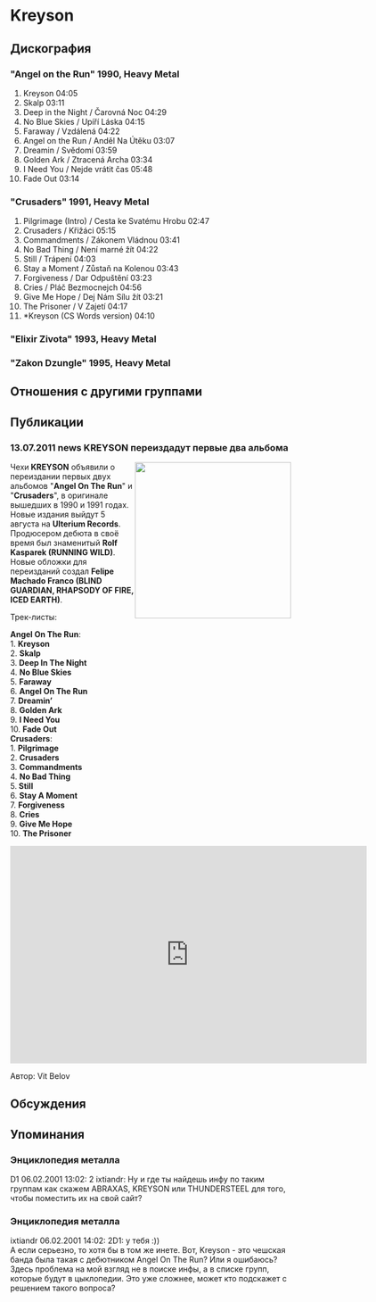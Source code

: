 # Kreyson



## Дискография

### "Angel on the Run" 1990, Heavy Metal

1. Kreyson  04:05   
2. Skalp  03:11    
3. Deep in the Night / &#268;arovn&#225; Noc  04:29   
4. No Blue Skies / Up&#237;&#345;&#237; L&#225;ska  04:15    
5. Faraway / Vzd&#225;len&#225;  04:22    
6. Angel on the Run / And&#283;l Na &#218;t&#283;ku  03:07 
7. Dreamin / Sv&#283;dom&#237;  03:59 
8. Golden Ark / Ztracen&#225; Archa  03:34  
9. I Need You / Nejde vr&#225;tit &#269;as  05:48    
10. Fade Out  03:14 

### "Crusaders" 1991, Heavy Metal

1. Pilgrimage (Intro) / Cesta ke Svat&#233;mu Hrobu  02:47   
2. Crusaders / K&#345;i&#382;&#225;ci  05:15
3. Commandments / Z&#225;konem Vl&#225;dnou  03:41
4. No Bad Thing / Nen&#237; marn&#233; &#382;&#237;t  04:22  
5. Still / Tr&#225;pen&#237;  04:03   
6. Stay a Moment / Z&#367;sta&#328; na Kolenou  03:43
7. Forgiveness / Dar Odpu&#353;t&#283;n&#237;  03:23 
8. Cries / Pl&#225;&#269; Bezmocnejch  04:56   
9. Give Me Hope / Dej N&#225;m S&#237;lu &#382;&#237;t  03:21  
10. The Prisoner / V Zajet&#237;  04:17 
11. *Kreyson (CS Words version)  04:10 

### "Elixir Zivota" 1993, Heavy Metal



### "Zakon Dzungle" 1995, Heavy Metal




## Отношения с другими группами


## Публикации

### 13.07.2011 news KREYSON переиздадут первые два альбома

<P><IMG height=280 alt="" hspace=0 src="/images/news_rus/2011.07/20107.jpg" width=280 align=right border=0>Чехи<STRONG> KREYSON</STRONG> объявили о переиздании первых двух альбомов "<STRONG>Angel On The Run</STRONG>"&nbsp;и "<STRONG>Crusaders</STRONG>", в оригинале вышедших в 1990 и 1991 годах. Новые издания выйдут 5 августа на <STRONG>Ulterium Records</STRONG>. Продюсером дебюта в своё время был знаменитый <STRONG>Rolf Kasparek (RUNNING WILD)</STRONG>. Новые обложки для переизданий создал <STRONG>Felipe Machado Franco (BLIND GUARDIAN, RHAPSODY OF FIRE, ICED EARTH)</STRONG>.</P>
<P>Трек-листы:</P>
<P><STRONG>Angel On The Run</STRONG>: <BR>1. <STRONG>Kreyson<BR></STRONG>2. <STRONG>Skalp<BR></STRONG>3.<STRONG> Deep In The Night</STRONG><BR>4. <STRONG>No Blue Skies</STRONG><BR>5. <STRONG>Faraway<BR></STRONG>6. <STRONG>Angel On The Run</STRONG><BR>7. <STRONG>Dreamin’<BR></STRONG>8. <STRONG>Golden Ark<BR></STRONG>9. <STRONG>I Need You <BR></STRONG>10. <STRONG>Fade Out<BR>Crusaders</STRONG>: <BR>1. <STRONG>Pilgrimage<BR></STRONG>2. <STRONG>Crusaders <BR></STRONG>3. <STRONG>Commandments</STRONG><BR>4. <STRONG>No Bad Thing</STRONG><BR>5.<STRONG> Still</STRONG><BR>6. <STRONG>Stay A Moment<BR></STRONG>7. <STRONG>Forgiveness<BR></STRONG>8. <STRONG>Cries<BR></STRONG>9. <STRONG>Give Me Hope</STRONG><BR>10. <STRONG>The Prisoner</STRONG> </P>
<P>
<CENTER>
<OBJECT style="WIDTH: 640px; HEIGHT: 390px"><PARAM NAME="movie" VALUE="http://www.youtube.com/v/Nbjx6opfog8?version=3"><PARAM NAME="allowFullScreen" VALUE="true"><PARAM NAME="allowScriptAccess" VALUE="always">
<embed src="http://www.youtube.com/v/Nbjx6opfog8?version=3" type="application/x-shockwave-flash" allowfullscreen="true" allowScriptAccess="always" width="640" height="390"></OBJECT>
<P></P></CENTER>
Автор: Vit Belov


## Обсуждения


## Упоминания

### Энциклопедия металла

D1 06.02.2001 13:02:
2 ixtiandr: Ну и где ты найдешь инфу по таким группам как скажем ABRAXAS, KREYSON или THUNDERSTEEL для того, чтобы поместить их на свой сайт?

### Энциклопедия металла

ixtiandr 06.02.2001 14:02:
2D1: у тебя :))<BR>А если серьезно, то хотя бы в том же инете. Вот, Kreyson - это чешская банда была такая с дебютником Angel On The Run? Или я ошибаюсь?<BR>Здесь проблема на мой взгляд не в поиске инфы, а в списке групп, которые будут в цыклопедии. Это уже сложнее, может кто подскажет с решением такого вопроса?

